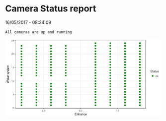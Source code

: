 Camera Status report
================
16/05/2017 - 08:34:09

    All cameras are up and running

![](camreport_files/figure-markdown_github/unnamed-chunk-2-1.png)
